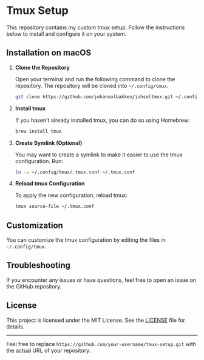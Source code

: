 # Tmux Setup

This repository contains my custom tmux setup. Follow the instructions below to install and configure it on your system.

## Installation on macOS

1. **Clone the Repository**

   Open your terminal and run the following command to clone the repository. The repository will be cloned into `~/.config/tmux`.

   ```sh
   git clone https://github.com/johansolbakken/johsoltmux.git ~/.config/tmux
   ```

2. **Install tmux**

   If you haven't already installed tmux, you can do so using Homebrew:

   ```sh
   brew install tmux
   ```

3. **Create Symlink (Optional)**

   You may want to create a symlink to make it easier to use the tmux configuration. Run:

   ```sh
   ln -s ~/.config/tmux/.tmux.conf ~/.tmux.conf
   ```

4. **Reload tmux Configuration**

   To apply the new configuration, reload tmux:

   ```sh
   tmux source-file ~/.tmux.conf
   ```

## Customization

You can customize the tmux configuration by editing the files in `~/.config/tmux`.

## Troubleshooting

If you encounter any issues or have questions, feel free to open an issue on the GitHub repository.

## License

This project is licensed under the MIT License. See the [LICENSE](LICENSE) file for details.

---

Feel free to replace `https://github.com/your-username/tmux-setup.git` with the actual URL of your repository.
